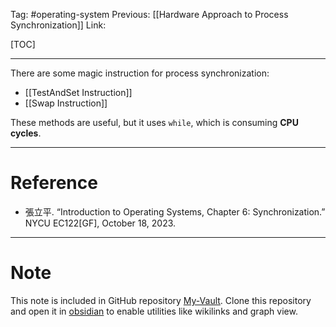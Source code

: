 Tag: #operating-system 
Previous: [[Hardware Approach to Process Synchronization]]
Link: 

[TOC]

---

There are some magic instruction for process synchronization:

- [[TestAndSet Instruction]]
- [[Swap Instruction]]

These methods are useful, but it uses `while`, which is consuming **CPU cycles**.

---

# Reference

- 張立平. “Introduction to Operating Systems, Chapter 6: Synchronization.” NYCU EC122[GF], October 18, 2023.

---

# Note

This note is included in GitHub repository [My-Vault](https://github.com/LittleD3092/My-Vault.git). Clone this repository and open it in [obsidian](https://obsidian.md/) to enable utilities like wikilinks and graph view.